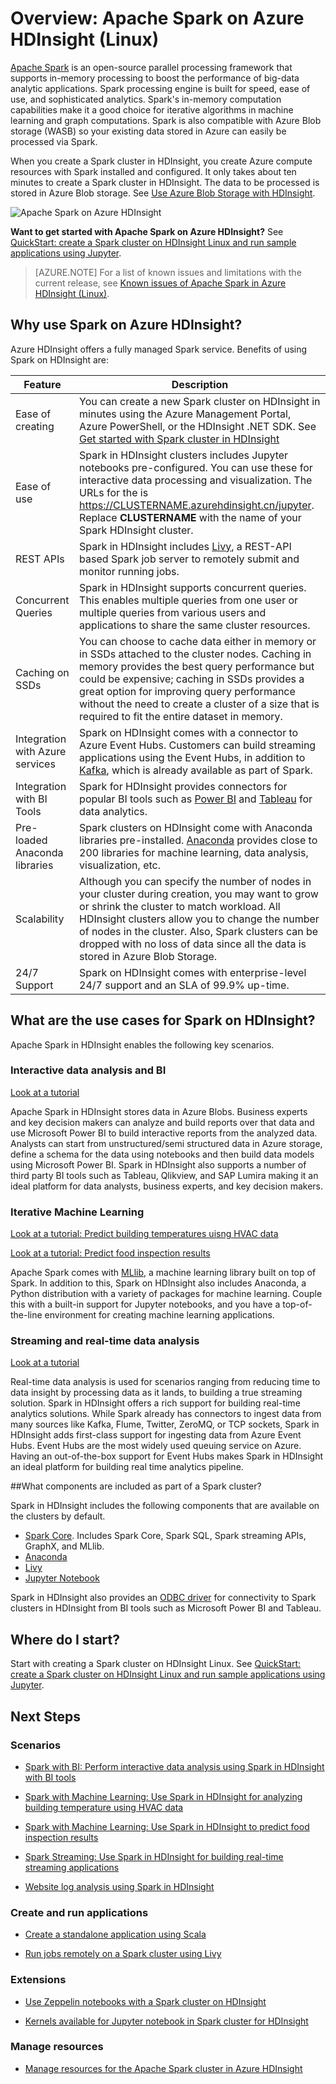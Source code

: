 <properties 
	pageTitle="An overview of Apache Spark in HDInsight | Windows Azure" 
	description="An introduction to Apache Spark in HDInsight and scenarios in which to use Spark on HDInsight in your applications." 
	services="hdinsight" 
	documentationCenter="" 
	authors="nitinme" 
	manager="paulettm" 
	editor="cgronlun"
	tags="azure-portal"/>

<tags
	ms.service="hdinsight"
	ms.date="12/08/2015"
	wacn.date=""/>

# Overview: Apache Spark on Azure HDInsight (Linux)
 
<a href="http://spark.apache.org/" target="_blank">Apache Spark</a> is an open-source parallel processing framework that supports in-memory processing to boost the performance of big-data analytic applications. Spark processing engine is built for speed, ease of use, and sophisticated analytics. Spark's in-memory computation capabilities make it a good choice for iterative algorithms in machine learning and graph computations. Spark is also compatible with Azure Blob storage (WASB) so your existing data stored in Azure can easily be processed via Spark.

When you create a Spark cluster in HDInsight, you create Azure compute resources with Spark installed and configured. It only takes about ten minutes to create a Spark cluster in HDInsight. The data to be processed is stored in Azure Blob storage. See [Use Azure Blob Storage with HDInsight][hdinsight-storage].

![Apache Spark on Azure HDInsight](./media/hdinsight-apache-spark-overview/hdispark.architecture.png  "Apache Spark on Azure HDInsight")


**Want to get started with Apache Spark on Azure HDInsight?** See [QuickStart: create a Spark cluster on HDInsight Linux and run sample applications using Jupyter](/documentation/articles/hdinsight-apache-spark-jupyter-spark-sql).

>[AZURE.NOTE] For a list of known issues and limitations with the current release, see [Known issues of Apache Spark in Azure HDInsight (Linux)](/documentation/articles/hdinsight-apache-spark-jupyter-spark-sql).


## Why use Spark on Azure HDInsight? 

Azure HDInsight offers a fully managed Spark service. Benefits of using Spark on HDInsight are:

| Feature                             | Description       |
|-------------------------------------|-------------------|
| Ease of creating            | You can create a new Spark cluster on HDInsight in minutes using the Azure Management Portal, Azure PowerShell, or the HDInsight .NET SDK. See [Get started with Spark cluster in HDInsight](/documentation/articles/hdinsight-apache-spark-jupyter-spark-sql) |
| Ease of use                     | Spark in HDInsight clusters includes Jupyter notebooks pre-configured. You can use these for interactive data processing and visualization. The URLs for the is https://CLUSTERNAME.azurehdinsight.cn/jupyter. Replace __CLUSTERNAME__ with the name of your Spark HDInsight cluster.|
| REST APIs                       | Spark in HDInsight includes [Livy](https://github.com/cloudera/hue/tree/master/apps/spark/java#welcome-to-livy-the-rest-spark-server), a REST-API based Spark job server to remotely submit and monitor running jobs. |
| Concurrent Queries              | Spark in HDInsight supports concurrent queries. This enables multiple queries from one user or multiple queries from various users and applications to share the same cluster resources. |
| Caching on SSDs                 | You can choose to cache data either in memory or in SSDs attached to the cluster nodes. Caching in memory provides the best query performance but could be expensive; caching in SSDs provides a great option for improving query performance without the need to create a cluster of a size that is required to fit the entire dataset in memory.|
| Integration with Azure services | Spark on HDInsight comes with a connector to Azure Event Hubs. Customers can build streaming applications using the Event Hubs, in addition to [Kafka](http://kafka.apache.org/), which is already available as part of Spark. |
| Integration with BI Tools       | Spark for HDInsight provides connectors for popular BI tools such as [Power BI](http://www.powerbi.com/) and [Tableau](http://www.tableau.com/products/desktop) for data analytics.|
| Pre-loaded Anaconda libraries        | Spark clusters on HDInsight come with Anaconda libraries pre-installed. [Anaconda](http://docs.continuum.io/anaconda/) provides close to 200 libraries for machine learning, data analysis, visualization, etc.|
| Scalability                     | Although you can specify the number of nodes in your cluster during creation, you may want to grow or shrink the cluster to match workload. All HDInsight clusters allow you to change the number of nodes in the cluster. Also, Spark clusters can be dropped with no loss of data since all the data is stored in Azure Blob Storage. |
| 24/7 Support					  | Spark on HDInsight comes with  enterprise-level 24/7 support and an SLA of 99.9% up-time.|



## What are the use cases for Spark on HDInsight?

Apache Spark in HDInsight enables the following key scenarios.

### Interactive data analysis and BI

[Look at a tutorial](/documentation/articles/hdinsight-apache-spark-use-bi-tools)

Apache Spark in HDInsight stores data in Azure Blobs. Business experts and key decision makers can analyze and build reports over that data and use Microsoft Power BI to build interactive reports from the analyzed data. Analysts can start from unstructured/semi structured data in Azure storage, define a schema for the data using notebooks and then build data models using Microsoft Power BI. Spark in HDInsight also supports a number of third party BI tools such as Tableau, Qlikview, and SAP Lumira making it an ideal platform for data analysts, business experts, and key decision makers.

### Iterative Machine Learning

[Look at a tutorial: Predict building temperatures uisng HVAC data](/documentation/articles/hdinsight-apache-spark-ipython-notebook-machine-learning)

[Look at a tutorial: Predict food inspection results](/documentation/articles/hdinsight-apache-spark-machine-learning-mllib-ipython)

Apache Spark comes with [MLlib](http://spark.apache.org/mllib/), a machine learning library built on top of Spark. In addition to this, Spark on HDInsight also includes Anaconda, a Python distribution with a variety of packages for machine learning. Couple this with a built-in support for Jupyter notebooks, and you have a top-of-the-line environment for creating machine learning applications.  

### Streaming and real-time data analysis

[Look at a tutorial](/documentation/articles/hdinsight-apache-spark-eventhub-streaming)

Real-time data analysis is used for scenarios ranging from reducing time to data insight by processing data as it lands, to building a true streaming solution. Spark in HDInsight offers a rich support for building real-time analytics solutions. While Spark already has connectors to ingest data from many sources like Kafka, Flume, Twitter, ZeroMQ, or TCP sockets, Spark in HDInsight adds first-class support for ingesting data from Azure Event Hubs. Event Hubs are the most widely used queuing service on Azure. Having an out-of-the-box support for Event Hubs makes Spark in HDInsight an ideal platform for building real time analytics pipeline.

##<a name="next-steps"></a>What components are included as part of a Spark cluster?

Spark in HDInsight includes the following components that are available on the clusters by default.

- [Spark Core](https://spark.apache.org/docs/1.5.1/). Includes Spark Core, Spark SQL, Spark streaming APIs, GraphX, and MLlib.
- [Anaconda](http://docs.continuum.io/anaconda/)
- [Livy](https://github.com/cloudera/hue/tree/master/apps/spark/java#welcome-to-livy-the-rest-spark-server)
- [Jupyter Notebook](https://jupyter.org)

Spark in HDInsight also provides an [ODBC driver](http://go.microsoft.com/fwlink/?LinkId=616229) for connectivity to Spark clusters in HDInsight from BI tools such as Microsoft Power BI and Tableau.

## Where do I start?

Start with creating a Spark cluster on HDInsight Linux. See [QuickStart: create a Spark cluster on HDInsight Linux and run sample applications using Jupyter](/documentation/articles/hdinsight-apache-spark-jupyter-spark-sql). 

## Next Steps

### Scenarios

* [Spark with BI: Perform interactive data analysis using Spark in HDInsight with BI tools](/documentation/articles/hdinsight-apache-spark-use-bi-tools)

* [Spark with Machine Learning: Use Spark in HDInsight for analyzing building temperature using HVAC data](/documentation/articles/hdinsight-apache-spark-ipython-notebook-machine-learning)

* [Spark with Machine Learning: Use Spark in HDInsight to predict food inspection results](/documentation/articles/hdinsight-apache-spark-machine-learning-mllib-ipython)

* [Spark Streaming: Use Spark in HDInsight for building real-time streaming applications](/documentation/articles/hdinsight-apache-spark-eventhub-streaming)

* [Website log analysis using Spark in HDInsight](/documentation/articles/hdinsight-apache-spark-custom-library-website-log-analysis)

### Create and run applications

* [Create a standalone application using Scala](/documentation/articles/hdinsight-apache-spark-create-standalone-application)

* [Run jobs remotely on a Spark cluster using Livy](/documentation/articles/hdinsight-apache-spark-livy-rest-interface)

### Extensions

* [Use Zeppelin notebooks with a Spark cluster on HDInsight](/documentation/articles/hdinsight-apache-spark-use-zeppelin-notebook)

* [Kernels available for Jupyter notebook in Spark cluster for HDInsight](/documentation/articles/hdinsight-apache-spark-jupyter-notebook-kernels)

### Manage resources

* [Manage resources for the Apache Spark cluster in Azure HDInsight](/documentation/articles/hdinsight-apache-spark-resource-manager)


<!-- deleted by customization
[hdinsight-storage]: ../hdinsight-use-blob-storage/
-->
<!-- keep by customization: begin -->
[hdinsight-storage]: /documentation/articles/hdinsight-hadoop-use-blob-storage
<!-- keep by customization: end -->
